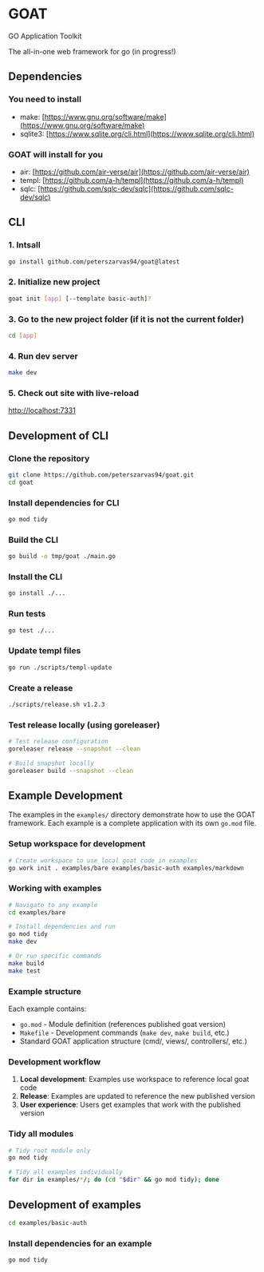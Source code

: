 # GOAT

GO Application Toolkit

The all-in-one web framework for go (in progress!)

## Dependencies

### You need to install

- make: [https://www.gnu.org/software/make](https://www.gnu.org/software/make)
- sqlite3: [https://www.sqlite.org/cli.html](https://www.sqlite.org/cli.html)

### GOAT will install for you

- air: [https://github.com/air-verse/air](https://github.com/air-verse/air)
- templ: [https://github.com/a-h/templ](https://github.com/a-h/templ)
- sqlc: [https://github.com/sqlc-dev/sqlc](https://github.com/sqlc-dev/sqlc)

## CLI

### 1. Intsall

```bash
go install github.com/peterszarvas94/goat@latest
```

### 2. Initialize new project

```bash
goat init [app] [--template basic-auth]?
```

### 3. Go to the new project folder (if it is not the current folder)

```bash
cd [app]
```

### 4. Run dev server

```bash
make dev
```

### 5. Check out site with live-reload

[http://localhost:7331](http://localhost:7331)

## Development of CLI

### Clone the repository

```bash
git clone https://github.com/peterszarvas94/goat.git
cd goat
```

### Install dependencies for CLI

```bash
go mod tidy
```

### Build the CLI

```bash
go build -o tmp/goat ./main.go
```

### Install the CLI

```bash
go install ./...
```

### Run tests

```bash
go test ./...
```

### Update templ files

```bash
go run ./scripts/templ-update
```

### Create a release

```bash
./scripts/release.sh v1.2.3
```

### Test release locally (using goreleaser)

```bash
# Test release configuration
goreleaser release --snapshot --clean

# Build snapshot locally  
goreleaser build --snapshot --clean
```

## Example Development

The examples in the `examples/` directory demonstrate how to use the GOAT framework. Each example is a complete application with its own `go.mod` file.

### Setup workspace for development

```bash
# Create workspace to use local goat code in examples
go work init . examples/bare examples/basic-auth examples/markdown
```

### Working with examples

```bash
# Navigate to any example
cd examples/bare

# Install dependencies and run
go mod tidy
make dev

# Or run specific commands
make build
make test
```

### Example structure

Each example contains:
- `go.mod` - Module definition (references published goat version)
- `Makefile` - Development commands (`make dev`, `make build`, etc.)
- Standard GOAT application structure (cmd/, views/, controllers/, etc.)

### Development workflow

1. **Local development**: Examples use workspace to reference local goat code
2. **Release**: Examples are updated to reference the new published version
3. **User experience**: Users get examples that work with the published version

### Tidy all modules

```bash
# Tidy root module only
go mod tidy

# Tidy all examples individually
for dir in examples/*/; do (cd "$dir" && go mod tidy); done
```
## Development of examples

```bash
cd examples/basic-auth
```

### Install dependencies for an example

```bash
go mod tidy
```
